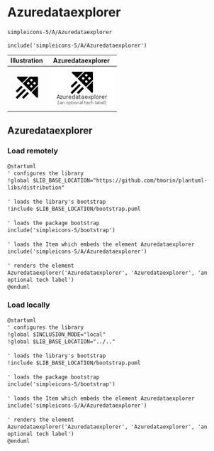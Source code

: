 # Azuredataexplorer


```text
simpleicons-5/A/Azuredataexplorer
```

```text
include('simpleicons-5/A/Azuredataexplorer')
```



| Illustration | Azuredataexplorer |
| :---: | :---: |
| ![illustration for Illustration](../../simpleicons-5/A/Azuredataexplorer.png) | ![illustration for Azuredataexplorer](../../simpleicons-5/A/Azuredataexplorer.Local.png) |




## Azuredataexplorer

### Load remotely
```plantuml
@startuml
' configures the library
!global $LIB_BASE_LOCATION="https://github.com/tmorin/plantuml-libs/distribution"

' loads the library's bootstrap
!include $LIB_BASE_LOCATION/bootstrap.puml

' loads the package bootstrap
include('simpleicons-5/bootstrap')

' loads the Item which embeds the element Azuredataexplorer
include('simpleicons-5/A/Azuredataexplorer')

' renders the element
Azuredataexplorer('Azuredataexplorer', 'Azuredataexplorer', 'an optional tech label')
@enduml
```

### Load locally
```plantuml
@startuml
' configures the library
!global $INCLUSION_MODE="local"
!global $LIB_BASE_LOCATION="../.."

' loads the library's bootstrap
!include $LIB_BASE_LOCATION/bootstrap.puml

' loads the package bootstrap
include('simpleicons-5/bootstrap')

' loads the Item which embeds the element Azuredataexplorer
include('simpleicons-5/A/Azuredataexplorer')

' renders the element
Azuredataexplorer('Azuredataexplorer', 'Azuredataexplorer', 'an optional tech label')
@enduml
```

